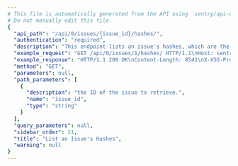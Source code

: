 ```yaml
---
# This file is automatically generated from the API using `sentry/api-docs/generator.py.`
# Do not manually edit this file.
{
  "api_path": "/api/0/issues/{issue_id}/hashes/", 
  "authentication": "required", 
  "description": "This endpoint lists an issue's hashes, which are the generated\nchecksums used to aggregate individual events.", 
  "example_request": "GET /api/0/issues/1/hashes/ HTTP/1.1\nHost: sentry.io\nAuthorization: Bearer <token>", 
  "example_response": "HTTP/1.1 200 OK\nContent-Length: 8541\nX-XSS-Protection: 1; mode=block\nX-Content-Type-Options: nosniff\nContent-Language: en\nAccess-Control-Expose-Headers: X-Sentry-Error, Retry-After\nVary: Accept-Language, Cookie\nAccess-Control-Allow-Methods: GET, DELETE, HEAD, OPTIONS\nLink: <https://sentry.io/api/0/issues/1/hashes/?&cursor=0:0:1>; rel=\"previous\"; results=\"false\"; cursor=\"0:0:1\", <https://sentry.io/api/0/issues/1/hashes/?&cursor=0:100:0>; rel=\"next\"; results=\"false\"; cursor=\"0:100:0\"\nAllow: GET, DELETE, HEAD, OPTIONS\nAccess-Control-Allow-Origin: *\nAccess-Control-Allow-Headers: X-Sentry-Auth, X-Requested-With, Origin, Accept, Content-Type, Authentication, Authorization\nContent-Type: application/json\nX-Frame-Options: deny\n\n[\n  {\n    \"id\": \"3a2b45089d0211943e5a6645fb4cea3f\", \n    \"latestEvent\": {\n      \"_meta\": {\n        \"context\": null, \n        \"contexts\": null, \n        \"entries\": {}, \n        \"message\": null, \n        \"packages\": null, \n        \"sdk\": null, \n        \"tags\": {}, \n        \"user\": null\n      }, \n      \"context\": {\n        \"emptyList\": [], \n        \"emptyMap\": {}, \n        \"length\": 10837790, \n        \"results\": [\n          1, \n          2, \n          3, \n          4, \n          5\n        ], \n        \"session\": {\n          \"foo\": \"bar\"\n        }, \n        \"unauthorized\": false, \n        \"url\": \"http://example.org/foo/bar/\"\n      }, \n      \"contexts\": {\n        \"browser\": {\n          \"name\": \"Chrome\", \n          \"type\": \"browser\", \n          \"version\": \"28.0.1500\"\n        }, \n        \"client_os\": {\n          \"name\": \"Windows\", \n          \"type\": \"os\", \n          \"version\": \"8\"\n        }\n      }, \n      \"crashFile\": null, \n      \"culprit\": \"raven.scripts.runner in main\", \n      \"dateCreated\": \"2020-03-22T15:24:00.564389Z\", \n      \"dateReceived\": \"2020-03-22T15:24:00.564389Z\", \n      \"dist\": null, \n      \"entries\": [\n        {\n          \"data\": {\n            \"formatted\": \"This is an example python exception\"\n          }, \n          \"type\": \"message\"\n        }, \n        {\n          \"data\": {\n            \"frames\": [\n              {\n                \"absPath\": \"/home/ubuntu/.virtualenvs/getsentry/src/raven/raven/base.py\", \n                \"colNo\": null, \n                \"context\": [\n                  [\n                    298, \n                    \"                frames = stack\"\n                  ], \n                  [\n                    299, \n                    \"\"\n                  ], \n                  [\n                    300, \n                    \"            data.update({\"\n                  ], \n                  [\n                    301, \n                    \"                'sentry.interfaces.Stacktrace': {\"\n                  ], \n                  [\n                    302, \n                    \"                    'frames': get_stack_info(frames,\"\n                  ], \n                  [\n                    303, \n                    \"                        transformer=self.transform)\"\n                  ], \n                  [\n                    304, \n                    \"                },\"\n                  ], \n                  [\n                    305, \n                    \"            })\"\n                  ], \n                  [\n                    306, \n                    \"\"\n                  ], \n                  [\n                    307, \n                    \"        if 'sentry.interfaces.Stacktrace' in data:\"\n                  ], \n                  [\n                    308, \n                    \"            if self.include_paths:\"\n                  ]\n                ], \n                \"errors\": null, \n                \"filename\": \"raven/base.py\", \n                \"function\": \"build_msg\", \n                \"inApp\": false, \n                \"instructionAddr\": null, \n                \"lineNo\": 303, \n                \"module\": \"raven.base\", \n                \"package\": null, \n                \"platform\": null, \n                \"rawFunction\": null, \n                \"symbol\": null, \n                \"symbolAddr\": null, \n                \"trust\": null, \n                \"vars\": {\n                  \"'culprit'\": null, \n                  \"'data'\": {\n                    \"'message'\": \"u'This is a test message generated using ``raven test``'\", \n                    \"'sentry.interfaces.Message'\": {\n                      \"'message'\": \"u'This is a test message generated using ``raven test``'\", \n                      \"'params'\": []\n                    }\n                  }, \n                  \"'date'\": \"datetime.datetime(2013, 8, 13, 3, 8, 24, 880386)\", \n                  \"'event_id'\": \"'54a322436e1b47b88e239b78998ae742'\", \n                  \"'event_type'\": \"'raven.events.Message'\", \n                  \"'extra'\": {\n                    \"'go_deeper'\": [\n                      [\n                        \"{\\\"'bar'\\\":[\\\"'baz'\\\"],\\\"'foo'\\\":\\\"'bar'\\\"}\"\n                      ]\n                    ], \n                    \"'loadavg'\": [\n                      0.37255859375, \n                      0.5341796875, \n                      0.62939453125\n                    ], \n                    \"'user'\": \"'dcramer'\"\n                  }, \n                  \"'frames'\": \"<generator object iter_stack_frames at 0x107bcc3c0>\", \n                  \"'handler'\": \"<raven.events.Message object at 0x107bd0890>\", \n                  \"'k'\": \"'sentry.interfaces.Message'\", \n                  \"'kwargs'\": {\n                    \"'level'\": 20, \n                    \"'message'\": \"'This is a test message generated using ``raven test``'\"\n                  }, \n                  \"'public_key'\": null, \n                  \"'result'\": {\n                    \"'message'\": \"u'This is a test message generated using ``raven test``'\", \n                    \"'sentry.interfaces.Message'\": {\n                      \"'message'\": \"u'This is a test message generated using ``raven test``'\", \n                      \"'params'\": []\n                    }\n                  }, \n                  \"'self'\": \"<raven.base.Client object at 0x107bb8210>\", \n                  \"'stack'\": true, \n                  \"'tags'\": null, \n                  \"'time_spent'\": null, \n                  \"'v'\": {\n                    \"'message'\": \"u'This is a test message generated using ``raven test``'\", \n                    \"'params'\": []\n                  }\n                }\n              }, \n              {\n                \"absPath\": \"/home/ubuntu/.virtualenvs/getsentry/src/raven/raven/base.py\", \n                \"colNo\": null, \n                \"context\": [\n                  [\n                    454, \n                    \"        if not self.is_enabled():\"\n                  ], \n                  [\n                    455, \n                    \"            return\"\n                  ], \n                  [\n                    456, \n                    \"\"\n                  ], \n                  [\n                    457, \n                    \"        data = self.build_msg(\"\n                  ], \n                  [\n                    458, \n                    \"            event_type, data, date, time_spent, extra, stack, tags=tags,\"\n                  ], \n                  [\n                    459, \n                    \"            **kwargs)\"\n                  ], \n                  [\n                    460, \n                    \"\"\n                  ], \n                  [\n                    461, \n                    \"        self.send(**data)\"\n                  ], \n                  [\n                    462, \n                    \"\"\n                  ], \n                  [\n                    463, \n                    \"        return (data.get('event_id'),)\"\n                  ], \n                  [\n                    464, \n                    \"\"\n                  ]\n                ], \n                \"errors\": null, \n                \"filename\": \"raven/base.py\", \n                \"function\": \"capture\", \n                \"inApp\": false, \n                \"instructionAddr\": null, \n                \"lineNo\": 459, \n                \"module\": \"raven.base\", \n                \"package\": null, \n                \"platform\": null, \n                \"rawFunction\": null, \n                \"symbol\": null, \n                \"symbolAddr\": null, \n                \"trust\": null, \n                \"vars\": {\n                  \"'data'\": null, \n                  \"'date'\": null, \n                  \"'event_type'\": \"'raven.events.Message'\", \n                  \"'extra'\": {\n                    \"'go_deeper'\": [\n                      [\n                        \"{\\\"'bar'\\\":[\\\"'baz'\\\"],\\\"'foo'\\\":\\\"'bar'\\\"}\"\n                      ]\n                    ], \n                    \"'loadavg'\": [\n                      0.37255859375, \n                      0.5341796875, \n                      0.62939453125\n                    ], \n                    \"'user'\": \"'dcramer'\"\n                  }, \n                  \"'kwargs'\": {\n                    \"'level'\": 20, \n                    \"'message'\": \"'This is a test message generated using ``raven test``'\"\n                  }, \n                  \"'self'\": \"<raven.base.Client object at 0x107bb8210>\", \n                  \"'stack'\": true, \n                  \"'tags'\": null, \n                  \"'time_spent'\": null\n                }\n              }, \n              {\n                \"absPath\": \"/home/ubuntu/.virtualenvs/getsentry/src/raven/raven/base.py\", \n                \"colNo\": null, \n                \"context\": [\n                  [\n                    572, \n                    \"        \\\"\\\"\\\"\"\n                  ], \n                  [\n                    573, \n                    \"        Creates an event from ``message``.\"\n                  ], \n                  [\n                    574, \n                    \"\"\n                  ], \n                  [\n                    575, \n                    \"        >>> client.captureMessage('My event just happened!')\"\n                  ], \n                  [\n                    576, \n                    \"        \\\"\\\"\\\"\"\n                  ], \n                  [\n                    577, \n                    \"        return self.capture('raven.events.Message', message=message, **kwargs)\"\n                  ], \n                  [\n                    578, \n                    \"\"\n                  ], \n                  [\n                    579, \n                    \"    def captureException(self, exc_info=None, **kwargs):\"\n                  ], \n                  [\n                    580, \n                    \"        \\\"\\\"\\\"\"\n                  ], \n                  [\n                    581, \n                    \"        Creates an event from an exception.\"\n                  ], \n                  [\n                    582, \n                    \"\"\n                  ]\n                ], \n                \"errors\": null, \n                \"filename\": \"raven/base.py\", \n                \"function\": \"captureMessage\", \n                \"inApp\": false, \n                \"instructionAddr\": null, \n                \"lineNo\": 577, \n                \"module\": \"raven.base\", \n                \"package\": null, \n                \"platform\": null, \n                \"rawFunction\": null, \n                \"symbol\": null, \n                \"symbolAddr\": null, \n                \"trust\": null, \n                \"vars\": {\n                  \"'kwargs'\": {\n                    \"'data'\": null, \n                    \"'extra'\": {\n                      \"'go_deeper'\": [\n                        \"[{\\\"'bar'\\\":[\\\"'baz'\\\"],\\\"'foo'\\\":\\\"'bar'\\\"}]\"\n                      ], \n                      \"'loadavg'\": [\n                        0.37255859375, \n                        0.5341796875, \n                        0.62939453125\n                      ], \n                      \"'user'\": \"'dcramer'\"\n                    }, \n                    \"'level'\": 20, \n                    \"'stack'\": true, \n                    \"'tags'\": null\n                  }, \n                  \"'message'\": \"'This is a test message generated using ``raven test``'\", \n                  \"'self'\": \"<raven.base.Client object at 0x107bb8210>\"\n                }\n              }, \n              {\n                \"absPath\": \"/home/ubuntu/.virtualenvs/getsentry/src/raven/raven/scripts/runner.py\", \n                \"colNo\": null, \n                \"context\": [\n                  [\n                    72, \n                    \"        level=logging.INFO,\"\n                  ], \n                  [\n                    73, \n                    \"        stack=True,\"\n                  ], \n                  [\n                    74, \n                    \"        tags=options.get('tags', {}),\"\n                  ], \n                  [\n                    75, \n                    \"        extra={\"\n                  ], \n                  [\n                    76, \n                    \"            'user': get_uid(),\"\n                  ], \n                  [\n                    77, \n                    \"            'loadavg': get_loadavg(),\"\n                  ], \n                  [\n                    78, \n                    \"        },\"\n                  ], \n                  [\n                    79, \n                    \"    ))\"\n                  ], \n                  [\n                    80, \n                    \"\"\n                  ], \n                  [\n                    81, \n                    \"    if client.state.did_fail():\"\n                  ], \n                  [\n                    82, \n                    \"        print('error!')\"\n                  ]\n                ], \n                \"errors\": null, \n                \"filename\": \"raven/scripts/runner.py\", \n                \"function\": \"send_test_message\", \n                \"inApp\": false, \n                \"instructionAddr\": null, \n                \"lineNo\": 77, \n                \"module\": \"raven.scripts.runner\", \n                \"package\": null, \n                \"platform\": null, \n                \"rawFunction\": null, \n                \"symbol\": null, \n                \"symbolAddr\": null, \n                \"trust\": null, \n                \"vars\": {\n                  \"'client'\": \"<raven.base.Client object at 0x107bb8210>\", \n                  \"'data'\": null, \n                  \"'k'\": \"'secret_key'\", \n                  \"'options'\": {\n                    \"'data'\": null, \n                    \"'tags'\": null\n                  }\n                }\n              }, \n              {\n                \"absPath\": \"/home/ubuntu/.virtualenvs/getsentry/src/raven/raven/scripts/runner.py\", \n                \"colNo\": null, \n                \"context\": [\n                  [\n                    107, \n                    \"    print(\\\"Using DSN configuration:\\\")\"\n                  ], \n                  [\n                    108, \n                    \"    print(\\\" \\\", dsn)\"\n                  ], \n                  [\n                    109, \n                    \"    print()\"\n                  ], \n                  [\n                    110, \n                    \"\"\n                  ], \n                  [\n                    111, \n                    \"    client = Client(dsn, include_paths=['raven'])\"\n                  ], \n                  [\n                    112, \n                    \"    send_test_message(client, opts.__dict__)\"\n                  ]\n                ], \n                \"errors\": null, \n                \"filename\": \"raven/scripts/runner.py\", \n                \"function\": \"main\", \n                \"inApp\": false, \n                \"instructionAddr\": null, \n                \"lineNo\": 112, \n                \"module\": \"raven.scripts.runner\", \n                \"package\": null, \n                \"platform\": null, \n                \"rawFunction\": null, \n                \"symbol\": null, \n                \"symbolAddr\": null, \n                \"trust\": null, \n                \"vars\": {\n                  \"'args'\": [\n                    \"'test'\", \n                    \"'https://ebc35f33e151401f9deac549978bda11:f3403f81e12e4c24942d505f086b2cad@sentry.io/1'\"\n                  ], \n                  \"'client'\": \"<raven.base.Client object at 0x107bb8210>\", \n                  \"'dsn'\": \"'https://ebc35f33e151401f9deac549978bda11:f3403f81e12e4c24942d505f086b2cad@sentry.io/1'\", \n                  \"'opts'\": \"<Values at 0x107ba3b00: {'data': None, 'tags': None}>\", \n                  \"'parser'\": \"<optparse.OptionParser instance at 0x107ba3368>\", \n                  \"'root'\": \"<logging.Logger object at 0x107ba5b10>\"\n                }\n              }\n            ], \n            \"framesOmitted\": null, \n            \"hasSystemFrames\": false, \n            \"registers\": null\n          }, \n          \"type\": \"stacktrace\"\n        }, \n        {\n          \"data\": {\n            \"cookies\": [\n              [\n                \"foo\", \n                \"bar\"\n              ], \n              [\n                \"biz\", \n                \"baz\"\n              ]\n            ], \n            \"data\": {\n              \"hello\": \"world\"\n            }, \n            \"env\": {\n              \"ENV\": \"prod\"\n            }, \n            \"fragment\": null, \n            \"headers\": [\n              [\n                \"Content-Type\", \n                \"application/json\"\n              ], \n              [\n                \"Referer\", \n                \"http://example.com\"\n              ], \n              [\n                \"User-Agent\", \n                \"Mozilla/5.0 (Windows NT 6.2; WOW64) AppleWebKit/537.36 (KHTML, like Gecko) Chrome/28.0.1500.72 Safari/537.36\"\n              ]\n            ], \n            \"inferredContentType\": \"application/json\", \n            \"method\": \"GET\", \n            \"query\": [\n              [\n                \"foo\", \n                \"bar\"\n              ]\n            ], \n            \"url\": \"http://example.com/foo\"\n          }, \n          \"type\": \"request\"\n        }\n      ], \n      \"errors\": [], \n      \"eventID\": \"8bc0e04c78674a82a43d9e2a08fe3250\", \n      \"fingerprints\": [\n        \"3a2b45089d0211943e5a6645fb4cea3f\"\n      ], \n      \"groupID\": \"1\", \n      \"groupingConfig\": {\n        \"enhancements\": \"eJybzDhxY3J-bm5-npWRgaGlroGxrpHxBABcTQcY\", \n        \"id\": \"newstyle:2019-10-29\"\n      }, \n      \"id\": \"8bc0e04c78674a82a43d9e2a08fe3250\", \n      \"location\": null, \n      \"message\": \"This is an example python exception\", \n      \"metadata\": {\n        \"title\": \"This is an example python exception\"\n      }, \n      \"packages\": {\n        \"my.package\": \"1.0.0\"\n      }, \n      \"platform\": \"python\", \n      \"projectID\": \"2\", \n      \"sdk\": null, \n      \"size\": 7958, \n      \"tags\": [\n        {\n          \"_meta\": null, \n          \"key\": \"browser\", \n          \"value\": \"Chrome 28.0.1500\"\n        }, \n        {\n          \"_meta\": null, \n          \"key\": \"browser.name\", \n          \"value\": \"Chrome\"\n        }, \n        {\n          \"_meta\": null, \n          \"key\": \"client_os\", \n          \"value\": \"Windows 8\"\n        }, \n        {\n          \"_meta\": null, \n          \"key\": \"client_os.name\", \n          \"value\": \"Windows\"\n        }, \n        {\n          \"_meta\": null, \n          \"key\": \"environment\", \n          \"value\": \"prod\"\n        }, \n        {\n          \"_meta\": null, \n          \"key\": \"level\", \n          \"value\": \"error\"\n        }, \n        {\n          \"_meta\": null, \n          \"key\": \"release\", \n          \"value\": \"40ceb7ee278602b159a02802ccdbb1f21091fc7b\"\n        }, \n        {\n          \"_meta\": null, \n          \"key\": \"server_name\", \n          \"value\": \"web01.example.org\"\n        }, \n        {\n          \"_meta\": null, \n          \"key\": \"url\", \n          \"value\": \"http://example.com/foo\"\n        }, \n        {\n          \"_meta\": null, \n          \"key\": \"user\", \n          \"query\": \"user.id:\\\"1\\\"\", \n          \"value\": \"id:1\"\n        }\n      ], \n      \"title\": \"This is an example python exception\", \n      \"type\": \"default\", \n      \"user\": {\n        \"data\": null, \n        \"email\": \"sentry@example.com\", \n        \"id\": \"1\", \n        \"ip_address\": \"127.0.0.1\", \n        \"name\": \"Sentry\", \n        \"username\": \"sentry\"\n      }\n    }\n  }\n]", 
  "method": "GET", 
  "parameters": null, 
  "path_parameters": [
    {
      "description": "the ID of the issue to retrieve.", 
      "name": "issue_id", 
      "type": "string"
    }
  ], 
  "query_parameters": null, 
  "sidebar_order": 21, 
  "title": "List an Issue's Hashes", 
  "warning": null
}
---
```

